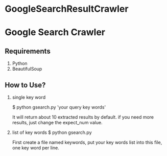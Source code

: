 # GoogleSearchResultCrawler
Google Search Crawler
======================

Requirements
----------------------
1. Python  
2. BeautifulSoup

How to Use?
----------------------
1. single key word
    
     $ python gsearch.py 'your query key words'
    
    It will return about 10 extracted results by default. if you need more results, just change the expect_num value.
2. list of key words
     $ python gsearch.py
    
    First create a file named keywords, put your key words list into this file, one key word per line.
